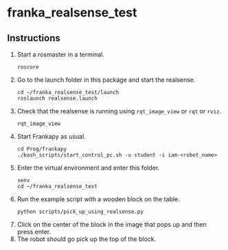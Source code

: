 # franka_realsense_test

## Instructions
1. Start a rosmaster in a terminal.
    ```
    roscore
    ```
2. Go to the launch folder in this package and start the realsense.
    ```
    cd ~/franka_realsense_test/launch
    roslaunch realsense.launch
    ```
3. Check that the realsense is running using `rqt_image_view` or `rqt` or `rviz`.
    ```
    rqt_image_view
    ```
4. Start Frankapy as usual.
    ```
    cd Prog/frankapy
    ./bash_scripts/start_control_pc.sh -u student -i iam-<robot_name>
    ```
5. Enter the virtual environment and enter this folder.
    ```
    senv
    cd ~/franka_realsense_test
    ```
6. Run the example script with a wooden block on the table.
    ```
    python scripts/pick_up_using_realsense.py
    ```
7. Click on the center of the block in the image that pops up and then press enter.
8. The robot should go pick up the top of the block.

